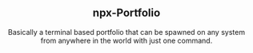<div align="center">
  <h2>npx-Portfolio</h1>
 Basically a terminal based portfolio that can be spawned on any system from anywhere in the world with just one command.
  </div>
